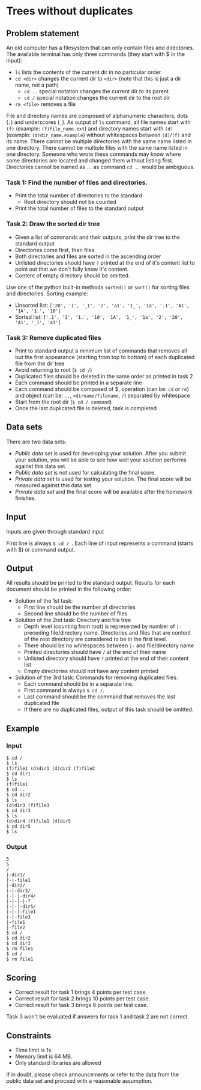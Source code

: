 # Trees without duplicates

## Problem statement

An old computer has a filesystem that can only contain files and directories.  
The available terminal has only three commands (they start with $ in the input):

- ``ls`` lists the contents of the current dir in no particular order
- ``cd <dir>`` changes the current dir to ``<dir>`` (note that this is just a dir name, not a path)
    -  ``cd ..`` special notation changes the current dir to its parent
    -  ``cd /`` special notation changes the current dir to the root dir
- ``rm <file>`` removes a file

File and directory names are composed of alphanumeric characters, dots (`.`) and underscores (`_`). As output of `ls` command, all file names start with `(f)` (example: `(f)file_name.ext`) and directory names start with `(d)` (example: `(d)dir_name.example`) without whitespaces between `(d)`/`(f)` and its name. There cannot be multiple directories with the same name listed in one directory. There cannot be multiple files with the same name listed in one directory. Someone who wrote these commands may know where some directories are located and changed them without listing first. Directories cannot be named as `..` as command `cd ..` would be ambiguous.   

### Task 1: Find the number of files and directories.

- Print the total number of directories to the standard
  - Root directory should not be counted
- Print the total number of files to the standard output

### Task 2: Draw the sorted dir tree

- Given a list of commands and their outputs, print the dir tree to the standard output
- Directories come first, then files
- Both directories and files are sorted in the ascending order
- Unlisted directories should have `?` printed at the end of it's content list to point out that we don't fully know it's content.
- Content of empty directory should be omitted.

Use one of the python built-in methods `sorted()` or `sort()` for sorting files and directories. Sorting example:

- Unsorted list: `['20', '1', '_1', '2', 'a1', '1_', '1a', '.1', 'A1', '1A', '1.', '10']`
- Sorted list: `['.1', '1', '1.', '10', '1A', '1_', '1a', '2', '20', 'A1', '_1', 'a1']`

### Task 3: Remove duplicated files

- Print to standard output a minimum list of commands that removes all but the first appearance (starting from top to bottom) of each duplicated file from the dir tree
- Avoid returning to root (`$ cd /`)
- Duplicated files should be deleted in the same order as printed in task 2
- Each command should be printed in a separate line
- Each command should be composed of $, operation (can be: `cd` or `rm`) and object (can be: `..`, `<dirname/filename`, `/`) separated by whitespace
- Start from the root dir (`$ cd / command`)
- Once the last duplicated file is deleted, task is completed

## Data sets

There are two data sets:

- _Public data set_ is used for developing your solution. After you submit your solution, you will be able to see how well your solution performs against this data set.
- _Public data set_ is not used for calculating the final score.
- _Private data set_ is used for testing your solution. The final score will be measured against this data set.
- _Private data set_ and the final score will be available after the homework finishes.

## Input

Inputs are given through standard input

First line is always `$ cd / `. Each line of input represents a command (starts with $) or command output.

## Output

All results should be printed to the standard output. Results for each document should be printed in the following order:

- Solution of the 1st task:
  -  First line should be the number of directories
  -  Second line should be the number of files
- Solution of the 2nd task: Directory and file tree
  -  Depth level (counting from root) is represented by number of `|-` preceding file/directory name. Directories and files that are content of the root directory are considered to be in the first level.
  -  There should be no whitespaces between `|-` and file/directory name
  -  Printed directories should have `/` at the end of their name
  -  Unlisted directory should have `?` printed at the end of their content list
  -  Empty directories should not have any content printed
- Solution of the 3rd task: Commands for removing duplicated files.
  -  Each command should be in a separate line.
  -  First command is always `$ cd /`.
  -  Last command should be the command that removes the last duplicated file
  -  If there are no duplicated files, output of this task should be omitted.

## Example
### Input

```
$ cd /   
$ ls  
(f)file1 (d)dir1 (d)dir2 (f)file2   
$ cd dir1   
$ ls  
(f)file1   
$ cd ..   
$ cd dir2   
$ ls  
(d)dir3 (f)file3   
$ cd dir3   
$ ls  
(d)dir4 (f)file1 (d)dir5   
$ cd dir5   
$ ls    
```
### Output
```
5  
5  
/  
|-dir1/  
|-|-file1  
|-dir2/  
|-|-dir3/  
|-|-|-dir4/  
|-|-|-|-?  
|-|-|-dir5/  
|-|-|-file1  
|-|-file3  
|-file1  
|-file2   
$ cd /   
$ cd dir2   
$ cd dir3   
$ rm file1   
$ cd /   
$ rm file1  
```
## Scoring

-  Correct result for task 1 brings 4 points per test case.
-  Correct result for task 2 brings 10 points per test case.
-  Correct result for task 3 brings 6 points per test case.

Task 3 won't be evaluated if answers for task 1 and task 2 are not correct.
## Constraints

-  Time limit is 1s.
-  Memory limit is 64 MB.
-  Only standard libraries are allowed

If in doubt, please check announcements or refer to the data from the public data set and proceed with a reasonable assumption.
